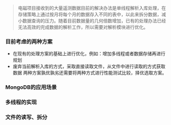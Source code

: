 > 电磁项目接收到的大量遥测数据目前的解决办法是单线程解析入库处理，在存储策略上通过按月将每个月的数据存入不同的表中，以此来拆分数据，减小数据查询的压力。随着目前数据量的几何倍数增加，已有的处理办法已经无法高效的完成数据的解析工作，所以需要对解析模块进行优化。       
### 目前考虑的两种方案
- 在现有的处理方案的基础上进行优化，例如：增加多线程或者数据存储再进行规划
- 废弃当前解析入库的方式，采取直接读取文件，从文件中进行读取的方式获取数据
两种方案孰优孰劣还需要将两种方式进行性能测试比较，择优选取方案。

### MongoDB的应用场景

### 多线程的实现

### 文件的读写、拆分